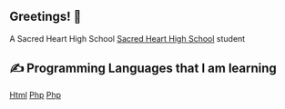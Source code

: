 ## Greetings! 👋
A Sacred Heart High School <a href="https://shh.ocsb.ca">Sacred Heart High School</a> student

<h2> ✍ Programming Languages that I am learning </h2>
<p> <a href="https://img.shields.io/badge/html5-%23E34F26.svg?style=for-the-badge&logo=html5&logoColor=white">Html</a> <a href="https://img.shields.io/badge/php-%23777BB4.svg?style=for-the-badge&logo=php&logoColor=white">Php</a> <a href="https://img.shields.io/badge/python-3670A0?style=for-the-badge&logo=python&logoColor=ffdd54">Php</a></p>


<!--
**Sam-Charalampidis/Sam-Charalampidis** is a ✨ _special_ ✨ repository because its `README.md` (this file) appears on your GitHub profile.

Here are some ideas to get you started:

- 🔭 I’m currently working on ...
- 🌱 I’m currently learning ...
- 👯 I’m looking to collaborate on ...
- 🤔 I’m looking for help with ...
- 💬 Ask me about ...
- 📫 How to reach me: ...
- 😄 Pronouns: ...
- ⚡ Fun fact: ...
-->
